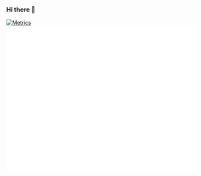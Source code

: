 ### Hi there 👋

<!--
**sharms/sharms** is a ✨ _special_ ✨ repository because its `README.md` (this file) appears on your GitHub profile.

Here are some ideas to get you started:

- 🔭 I’m currently working on ...
- 🌱 I’m currently learning ...
- 👯 I’m looking to collaborate on ...
- 🤔 I’m looking for help with ...
- 💬 Ask me about ...
- 📫 How to reach me: ...
- 😄 Pronouns: ...
- ⚡ Fun fact: ...
-->

[![Metrics](https://github.com/sharms/sharms/actions/workflows/main.yml/badge.svg)](https://github.com/sharms/sharms/actions/workflows/main.yml)
![Metrics](/github-metrics.svg)
